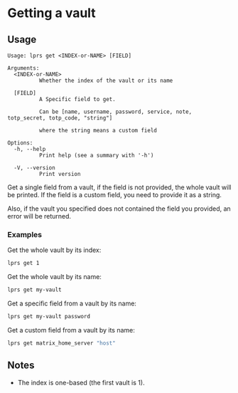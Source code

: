# Getting a vault

## Usage

```
Usage: lprs get <INDEX-or-NAME> [FIELD]

Arguments:
  <INDEX-or-NAME>
          Whether the index of the vault or its name

  [FIELD]
          A Specific field to get.
          
          Can be [name, username, password, service, note, totp_secret, totp_code, "string"]
          
          where the string means a custom field

Options:
  -h, --help
          Print help (see a summary with '-h')

  -V, --version
          Print version
```

Get a single field from a vault, if the field is not provided, the whole vault
will be printed. If the field is a custom field, you need to provide it as a
string.

Also, if the vault you specified does not contained the field you provided, an
error will be returned.


### Examples
Get the whole vault by its index:
```sh
lprs get 1
```

Get the whole vault by its name:
```sh
lprs get my-vault
```

Get a specific field from a vault by its name:
```sh
lprs get my-vault password
```

Get a custom field from a vault by its name:
```sh
lprs get matrix_home_server "host"
```

## Notes
- The index is one-based (the first vault is 1).
